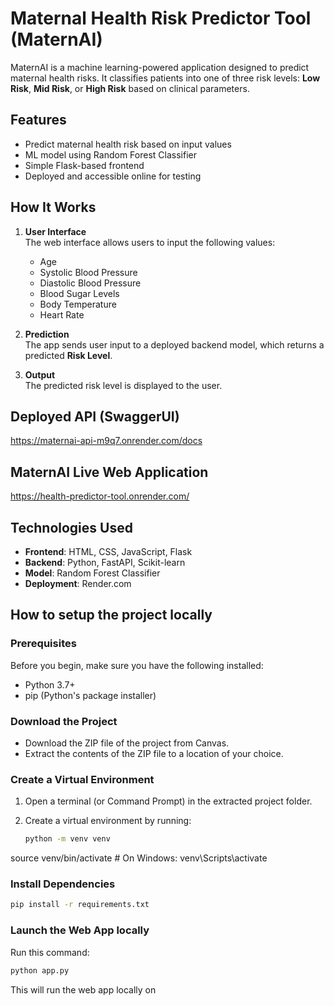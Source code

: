 # Maternal Health Risk Predictor Tool (MaternAI)

MaternAI is a machine learning-powered application designed to predict maternal health risks. It classifies patients into one of three risk levels: **Low Risk**, **Mid Risk**, or **High Risk** based on clinical parameters.

## Features
- Predict maternal health risk based on input values
- ML model using Random Forest Classifier
- Simple Flask-based frontend
- Deployed and accessible online for testing

## How It Works
1. **User Interface**  
   The web interface allows users to input the following values:
   - Age
   - Systolic Blood Pressure
   - Diastolic Blood Pressure
   - Blood Sugar Levels
   - Body Temperature
   - Heart Rate
    
2. **Prediction**  
   The app sends user input to a deployed backend model, which returns a predicted **Risk Level**.

3. **Output**  
   The predicted risk level is displayed to the user.

## Deployed API (SwaggerUI)
https://maternai-api-m9q7.onrender.com/docs

## MaternAI Live Web Application
https://health-predictor-tool.onrender.com/

## Technologies Used
- **Frontend**: HTML, CSS, JavaScript, Flask
- **Backend**: Python, FastAPI, Scikit-learn
- **Model**: Random Forest Classifier
- **Deployment**: Render.com

## How to setup the project locally
### Prerequisites
Before you begin, make sure you have the following installed:

- Python 3.7+
- pip (Python's package installer)

### Download the Project
- Download the ZIP file of the project from Canvas.
- Extract the contents of the ZIP file to a location of your choice.

### Create a Virtual Environment
1. Open a terminal (or Command Prompt) in the extracted project folder.
2. Create a virtual environment by running:

   ```bash
   python -m venv venv

source venv/bin/activate     # On Windows: venv\Scripts\activate

### Install Dependencies
```bash
pip install -r requirements.txt

```
### Launch the Web App locally
Run this command:
```bash
python app.py
```

This will run the web app locally on 


